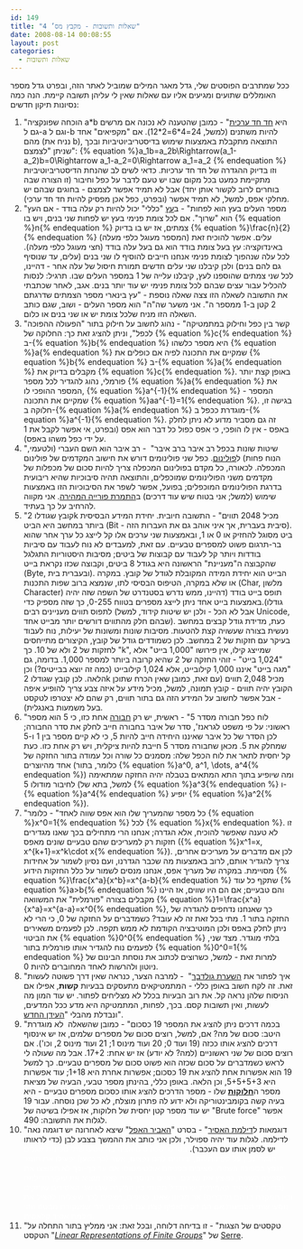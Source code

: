 ```yaml
---
id: 149
title: "שאלות ותשובות - מקבץ מס’ 4"
date: 2008-08-14 00:08:55
layout: post
categories: 
  - שאלות ותשובות
---
```

ככל שמתרבים הפוסטים שלי, גדל מאגר המילים שמוביל לאתר הזה, ובפרט גדל מספר האומללים שתועים ומגיעים אליו עם שאלות שאין לי עליהן תשובה קיימת. הנה כמה נסיונות תיקון חדשים:
<ol>
	<li>"הוכחה שפונקציה a*b היא <a href="http://he.wikipedia.org/wiki/%D7%94%D7%AA%D7%90%D7%9E%D7%94_%D7%97%D7%93-%D7%97%D7%93_%D7%A2%D7%A8%D7%9B%D7%99%D7%AA">חד חד ערכית</a>" - כמובן שהטענה לא נכונה אם מרשים גם ל-a וגם ל-b להיות משתנים (למשל, 24=4*6=2*12). אם "מקפיאים" אחד מהם (נניח את b), התוצאה מתקבלת באמצעות שימוש בדיסטריביוטיביות ובכך שניתן "לצמצם": {% equation %}a_1b=a_2b\Rightarrow(a_1-a_2)b=0\Rightarrow a_1-a_2=0\Rightarrow a_1=a_2 {% endequation %} וזו בדיוק ההגדרה של חד חד ערכיות. כדאי לשים לב שהנחת הדיסטריביוטיביות מתקיימת כמעט בכל מקום שבו יש טעם לדבר על כפל וחיבור (זו הצורה שבה בוחרים לרוב לקשור אותן יחד) אבל לא תמיד אפשר לצמצם - בחוגים שבהם יש מחלקי אפס, למשל, לא תמיד אפשר (ובפרט, כפל אכן מפסיק להיות חד חד ערכי).</li>
	<li>"מספר העלים בעץ הוא לפחות" - ב<a href="http://he.wikipedia.org/wiki/%D7%A2%D7%A5_(%D7%AA%D7%95%D7%A8%D7%AA_%D7%94%D7%92%D7%A8%D7%A4%D7%99%D7%9D)">עץ</a> "כללי" יכול להיות רק עלה בודד - אם העץ הוא "שרוך". אם לכל צומת פנימי בעץ יש לפחות שני בנים, ויש בו {% equation %}n{% endequation %} צמתים, אז יש בו בדיוק {% equation %}\frac{n}{2}{% endequation %} (המספר מעוגל כלפי מעלה) עלים. אפשר להוכיח זאת באינדוקציה: עץ בעל צומת בודד הוא גם בעל עלה בודד (חצי מעוגל כלפי מעלה). לכל עלה שנהפוך לצומת פנימי אנחנו חייבים להוסיף לו שני בנים (עלים, עד שנוסיף גם להם בנים) ולכן קיבלנו שני עלים חדשים תמורת חיסול של עלה אחר - דהיינו, לכל שני צמתים שהוספנו לעץ, קיבלנו עלייה של 1 במספר העלים שבו. תרגיל: לנסות להכליל עבור עצים שבהם לכל צומת פנימי יש עוד יותר בנים. אגב, לאחר שכתבתי את התשובה לשאלה הזו צצה שאלה נוספת - "עץ בינארי מספר הצמתים שדרגתם 2 קטן ב-1 ממספר ה". אני משער שה"ה" הוא מספר העלים - ושוב, שגם כותב השאלה הזו מניח שלכל צומת יש או שני בנים או כלום.</li>
	<li>"קשר בין כפל וחילוק במתמטיקה" - נהוג לחשוב על חילוק בתור "הפעולה ההפוכה לכפל", וניתן להציג זאת כך: החלוקה של {% equation %}c{% endequation %} ב-{% equation %}b{% endequation %} היא מספר כלשהו {% equation %}a{% endequation %} שמקיים את התכונה לפיה אם כופלים את {% equation %}b{% endequation %} ב-{% equation %}a{% endequation %} מקבלים בדיוק את {% equation %}c{% endequation %}. באופן קצת יותר פורמלי, נהוג להגדיר לכל מספר {% equation %}a{% endequation %} את המספר ההופכי לו, {% equation %}a^{-1}{% endequation %} - המספר שמקיים את התכונה {% equation %}aa^{-1}=1{% endequation %}. בגישה זו, חלוקה ב-{% equation %}a{% endequation %} מוגדרת ככפל ב-{% equation %}a^{-1}{% endequation %}. זה גם מסביר מדוע לא ניתן לחלק באפס - אין לו הופכי, כי אפס כפול כל דבר הוא אפס (ובפרט, אי אפשר לקבל את 1 על ידי כפל משהו באפס).</li>
	<li>"שיטות שונות בכפל רב איבר ברב איבר"  - רב איבר הוא השם העברי (ולטעמי, הנוח פחות) ל<a href="http://he.wikipedia.org/wiki/%D7%A4%D7%95%D7%9C%D7%99%D7%A0%D7%95%D7%9D">פולינום</a>. כפל שני פולינומים דורש את חישוב המקדמים של פולינום המכפלה. לכאורה, כל מקדם בפולינום המכפלה צריך להיות סכום של מכפלות של מקדמים משני הפולינומים שמוכפלים, והתוצאה תהיה סיבוכיות שהיא ריבועית בדרגת הפולינומים המוכפלים; בפועל, אפשר לשפר את הסיבוכיות הזו באמצעות שימוש (למשל; אני בטוח שיש עוד דרכים) ב<a href="http://en.wikipedia.org/wiki/Fast_Fourier_transform">התמרת פורייה המהירה</a>. אני מקווה להרחיב על כך בעתיד.</li>
	<li>"קובץ שגודלו 2k מכיל 2048 תווים" - התשובה חיובית. יחידת המידע הבסיסית ביותר במחשב היא הביט (Bit - סיבית בעברית, אך איני אוהב גם את העברות הזה). ביט מסוגל להחזיק או 0 או 1, ובאמצעות שני ערכים אלו קל לייצג כל ערך אחר שהוא בר-תרגום פשוט למספרים טבעיים. עם זאת, למעבדים לא נוח לעבוד עם סיביות בודדות ויותר קל לעבוד עם קבוצות של ביטים; מסיבות היסטוריות התגלגל שהקבוצה ה"מעניינת" הראשונה היא בגודל 8 ביטים, וקבוצה שכזו נקראת בייט (Byte, ובעברית בית). הבייט הוא יחידת המידה המקובלת לגודל של קובץ. במקרה או שלא במקרה, הטיפוס הבסיסי לתו, שנמצא ברוב שפות התכנות (Char, מלשון Character) תופס בייט בודד (דהיינו, ממש נדרש בסטנדרט של השפה שזה יהיה גודלו).באמצעות בייט אחד ניתן לייצג מספרים בטווח 0-255, כך שזה מספיק כדי לתפוס תווים מעניינים רבים (אבל לא הכל - ולכן יש שיטות קידוד, למשל Unicode, שבהם חלק מהתווים דורשים יותר מבייט אחד). כעת, מדידת גודל קבצים במחשב נעשית בצורה שעשויה קצת להטעות. מסיבות שונות ומשונות של יעילות, נוח לעבוד בעיקר עם חזקות של 2 במחשב. לכן כשמודדים גודל של קובץ, הקיצורים מתייחסים לחזקות של 2 ולא של 10. כך "k", שמייצג קילו, אין פירושו "1,000 בייט" אלא "1,024 בייט" - זוהי החזקה של 2 שהיא קרובה ביותר למספר 1,000. בדומה, גם "מגה בייט" איננו 1,000 קילובייט, אלא 1,024 קילובייט (כמה זה יוצא בבייטים?) וכן הלאה. לכן קובץ שגודלו 2k מכיל 2,048 תווים (עם זאת, כמובן שאין הכרח שתוכן הקובץ יהיה תווים - קובץ תמונה, למשל, מכיל מידע על איזה צבע צריך להופיע איפה - אבל אפשר לחשוב על המידע הזה גם בתור תווים, רק שהם לא יצטרפו לטקסט בעל משמעות באנגלית).</li>
	<li>"לוח כפל חבורה מסדר 5" - ראשית, יש רק <a href="http://he.wikipedia.org/wiki/%D7%97%D7%91%D7%95%D7%A8%D7%94_(%D7%9E%D7%91%D7%A0%D7%94_%D7%90%D7%9C%D7%92%D7%91%D7%A8%D7%99)">חבורה</a> אחת כזו, כי 5 הוא מספר ראשוני: על פי משפט לגראנז', סדר של איבר בחבורה חייב לחלק את סדר החבורה; לכן הסדר של כל איבר שאיננו היחידה חייב להיות 5, כי לא קיים מספר בין 1 ו-5 שמחלק את 5. מכאן שחבורה מסדר 5 חייבת להיות ציקלית, ויש רק אחת כזו. כעת קל יחסית לתאר את לוח הכפל שלה: מסמנים כל שורה וכל עמודה בתור החזקה של אחד מהיוצרים (כלומר, בתור {% equation %}a^0, a^1, \dots, a^4{% endequation %}) ומה שיופיע בתוך התא המתאים בטבלה יהיה החזקה שמתאימה לחיבור מודולו 5 (למשל, בתא של {% equation %}a^3{% endequation %} ו-{% equation %}a^4{% endequation %} יופיע {% equation %}a^2{% endequation %}).</li>
	<li>"כל מספר שהמעריך שלו הוא אפס שווה לאחד" - כלומר {% equation %}x^0=1{% endequation %} לכל {% equation %}x{% endequation %}. זו לא טענה שאפשר להוכיח, אלא הגדרה; אנחנו הרי מתחילים בכך שאנו מגדירים חזקות רק למעריכים שהם טבעיים שונים מאפס ({% equation %}x^1=x, x^{k+1}=x^k\cdot x{% endequation %}). לכן אם מדברים על מעריכים אחרים, צריך להגדיר אותם, לרוב באמצעות מה שכבר הגדרנו, ועם נסיון לשמור על אחידות מסויימת. במקרה של מעריך אפס, אנחנו מנסים לשמור על כלל החזקות הידוע {% equation %}\frac{x^a}{x^b}=x^{a-b}{% endequation %} שתקף כל עוד {% equation %}a&gt;b{% endequation %} והם טבעיים; אם הם היו שווים, אז היינו מקבלים בצורה "פורמלית" את המשוואה {% equation %}1=\frac{x^a}{x^a}=x^{a-a}=x^0{% endequation %}, כך שאנחנו נדחפים להגדרה של החזקה בתור 1. מתי בכל זאת זה לא עובד? כשמדברים על החזקה של 0, כי הרי לא ניתן לחלק באפס ולכן המוטיבציה הקודמת לא ממש תקפה. לכן לפעמים משאירים את הביטוי {% equation %}0^0{% endequation %} בלתי מוגדר. מצד שני, לפעמים נוח להגדיר אותו פורמלית בתור {% equation %}0^0=1{% endequation %} למרות זאת - למשל, כשרוצים לכתוב את נוסחת הבינום של ניוטון ולהרשות לאחד המחוברים להיות 0.</li>
	<li>"איך לפתור את <a href="http://he.wikipedia.org/wiki/%D7%94%D7%A9%D7%A2%D7%A8%D7%AA_%D7%92%D7%95%D7%9C%D7%93%D7%91%D7%9A">השערת גולדבך</a>"  - למרבה הצער, כנראה שאין דרך פשוטה לעשות זאת. זה לקח חשוב באופן כללי - המתמטיקאים מתעסקים בבעיות <strong>קשות</strong>, אפילו אם הניסוח שלהן נראה קל. את רוב הבעיות בכלל לא מצליחים לפתור. יש עוד המון מה לעשות, ואין תשובות קסם. בכך, לפחות, המתמטיקה היא מדע ככל המדעים, ונבדלת מהבלי "<a href="http://he.wikipedia.org/wiki/%D7%94%D7%A2%D7%99%D7%93%D7%9F_%D7%94%D7%97%D7%93%D7%A9">העידן החדש</a>".</li>
	<li>"בכמה דרכים ניתן להציג את המספר 19 כסכום" - כמובן שהשאלה  לא מוגדרת היטב: סכום של מה? אם, למשל, רוצים סכום של מספרים שלמים, אז יש אינסוף דרכים להציג אותו ככזה (19 ועוד 0; 20 ועוד מינוס 1; 21 ועוד מינוס 2, וכו'). אם רוצים סכום של שני ראשוניים (למה? לא יודע) אז יש אחת: 17+2. אבל מה שעולה לי לראש כשמדברים על סכום שכזה הוא פשוט סכום של מספרים טבעיים. כך למשל 19 הוא אפשרות אחת להציג את 19 כסכום; אפשרות אחרת היא 1+18; עוד אפשרות היא 5+5+5+3, וכן הלאה. באופן כללי, בהינתן מספר טבעי, הבעיה של מציאת מספר ה<a href="http://en.wikipedia.org/wiki/Partition_(number_theory)"><strong>חלוקות</strong></a> שלו - מספר הדרכים להציג אותו כסכום מספרים טבעיים - היא בעיה קשה בקומבינטוריקה ולא ידוע לה פתרון מוצלח, לא כל שכן נוסחה. עבור 19 יש עוד מספר קטן יחסית של חלוקות, אז אפילו בשיטה של "Brute force" אפשר לגלות את התשובה: 490.</li>
	<li>"דוגמאות ל<a href="http://www.gadial.net/?p=21">דילמת האסיר</a>" - בסרט "<a href="http://he.wikipedia.org/wiki/%D7%94%D7%90%D7%91%D7%99%D7%A8_%D7%94%D7%90%D7%A4%D7%9C">האביר האפל</a>" שיצא לאחרונה יש דוגמה נאה לדילמה. לגלות עוד יהיה ספוילר, ולכן אני כותב את ההמשך בצבע לבן (כדי לראותו יש לסמן אותו עם העכבר). <span style="color: #ffffff;">בסרט ישנה סיטואציה בה נוסעי שתי ספינות מגלים חומרי נפץ על ספינותיהם, וניתנים להם נפצים, אשר (כך נטען) יפעילו את חומר הנפץ בספינה השניה. מציבים בפניהם אולטימטום: אם עד כך-וכך לא תפוצצו את הספינה השניה, נפוצץ את שניכם. האיום הנוסף הזה קצת מוציא את עוקץ הדילמה (בדילמת האסיר האמיתית יש הבדל מהותי בין המקרה שבו שני האסירים שותקים ובין המקרה בו הם מדברים) אך מכיוון שאנו, כצופים, מצפים לכך שיצליחו להציל את נוסעי שתי הספינות אם הם רק יתאפקו קצת עם הנפצים, הרי שמנקודת מבטנו זוהי דילמת אסיר קלאסית. </span></li>
	<li>"טקסטים של הצגות" - זו בדיחה דלוחה, ובכל זאת: אני ממליץ בתור התחלה על הטקסט "<a href="http://www.amazon.com/Linear-Representations-Finite-Graduate-Mathematics/dp/0387901906"><cite class="book"><em>Linear Representations of Finite Groups</em></cite></a>" של <a href="http://en.wikipedia.org/wiki/Jean-Pierre_Serre">Serre</a>.</li>
</ol>
